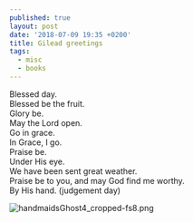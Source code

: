 ```yaml
---
published: true
layout: post
date: '2018-07-09 19:35 +0200'
title: Gilead greetings
tags:
  - misc
  - books
---
```

Blessed day.  
Blessed be the fruit.  
Glory be.  
May the Lord open.  
Go in grace.  
In Grace, I go.  
Praise be.  
Under His eye.  
We have been sent great weather.  
Praise be to you, and may God find me worthy.  
By His hand.  (judgement day)

![handmaidsGhost4_cropped-fs8.png]({{site.baseurl}}/media/handmaidsGhost4_cropped-fs8.png)
